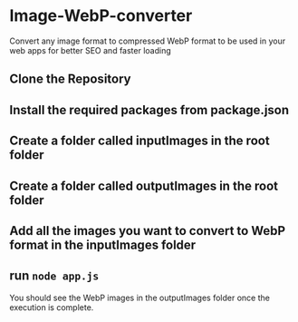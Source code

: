 # Image-WebP-converter
Convert any image format to compressed WebP format to be used in your web apps for better SEO and faster loading

## Clone the Repository

## Install the required packages from package.json

## Create a folder called inputImages in the root folder

## Create a folder called outputImages in the root folder

## Add all the images you want to convert to WebP format in the inputImages folder

## run `node app.js`

You should see the WebP images in the outputImages folder once the execution is complete.
